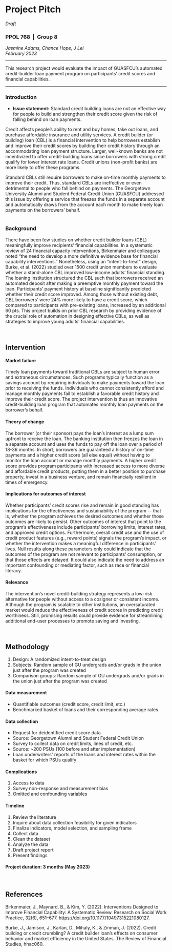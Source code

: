 # Project Pitch 
*Draft*
### PPOL 768 &nbsp;| &nbsp;Group 8

*Jasmine Adams, Chance Hope, J Lei* <br />
*February 2023*
<br />

<hr> 
This research project would evaluate the impact of GUASFCU’s automated credit-builder loan payment program on participants’ credit scores and financial capabilities.
<hr>

### Introduction

* **Issue statement:**  Standard credit building loans are not an effective way for people to build and strengthen their credit score given the risk of falling behind on loan payments.

Credit affects people’s ability to rent and buy homes, take out loans, and purchase affordable insurance and utility services. A credit builder (or building) loan (CBL) is a financial intervention to help borrowers establish and improve their credit scores by building their credit history through an accommodating loan payment structure. Larger, well-known banks are not incentivized to offer credit-building loans since borrowers with strong credit qualify for lower interest rate loans. Credit unions (non-profit banks) are more likely to offer these programs. 

Standard CBLs still require borrowers to make on-time monthly payments to improve their credit. Thus, standard CBLs are ineffective or even detrimental to people who fall behind on payments. The Georgetown University Alumni and Student Federal Credit Union (GUASFCU) addressed this issue by offering a service that freezes the funds in a separate account and automatically draws from the account each month to make timely loan payments on the borrowers’ behalf.<br><br>

### Background

There have been few studies on whether credit builder loans (CBL) meaningfully improve recipients’ financial capabilities. In a systematic review of 24 financial capacity interventions, Birkenmaier and colleagues noted “the need to develop a more definitive evidence base for financial capability interventions.” Nonetheless, using an “intent-to-treat” design, Burke, et al. (2022) studied over 1500 credit union members to evaluate whether a stand-alone CBL improved low-income adults’ financial standing. The loaning institution structured the CBL such that borrowers received an automated deposit after making a preemptive monthly payment toward the loan. Participants’ payment history at baseline significantly predicted whether their credit score improved. Among those without existing debt, CBL borrowers’ were 24% more likely to have a credit score, which compared to participants with pre-existing loans, increased by an additional 60 pts. This project builds on prior CBL research by providing evidence of the crucial role of automation in designing effective CBLs, as well as strategies to improve young adults’ financial capabilities.

<br>

## Intervention

#### Market failure 

Timely loan payments toward traditional CBLs are subject to human error and extraneous circumstances. Such programs typically function as a savings account by requiring individuals to make payments toward the loan prior to receiving the funds. Individuals who cannot consistently afford and manage monthly payments fail to establish a favorable credit history and improve their credit score. The project intervention is thus an innovative credit-building loan program that automates monthly loan payments on the borrower’s behalf. 

#### Theory of change

The borrower (or their sponsor) pays the loan’s interest as a lump sum upfront to receive the loan. The banking institution then freezes the loan in a separate account and uses the funds to pay off the loan over a period of 18-36 months. In short, borrowers are guaranteed a history of on-time payments and a higher credit score (all else equal) without having to monitor the loan account or manage monthly payments. A higher credit score provides program participants with increased access to more diverse and affordable credit products, putting them in a better position to purchase property, invest in a business venture, and remain financially resilient in times of emergency. 

#### Implications for outcomes of interest

Whether participants’ credit scores rise and remain in good standing has implications for the effectiveness and sustainability of the program -- that is, whether the program achieves the desired outcomes and whether those outcomes are likely to persist. Other outcomes of interest that point to the program’s effectiveness include participants’ borrowing limits, interest rates, and approved credit options. Furthermore, overall credit use and the use of credit product features (e.g., reward points) signals the program’s impact, or whether the intervention makes a meaningful difference in participants’ lives. Null results along these parameters only could indicate that the outcomes of the program are not relevant to participants’ consumption, or that those effects are delayed. It could also indicate the need to address an important confounding or mediating factor, such as race or financial literacy.

#### Relevance

The intervention’s novel credit-building strategy represents a low-risk alternative for people without access to a cosigner or consistent income. Although the program is scalable to other institutions, an oversaturated market would reduce the effectiveness of credit scores in predicting credit worthiness. Still, promising results could provide evidence for streamlining additional end-user processes to promote saving and investing.

<br>

## Methodology

   1. Design: A randomized intent-to-treat design 
   2. Subjects: Random sample of GU undergrads and/or grads in the union just after the program was created
   3. Comparison groups: Random sample of GU undergrads and/or grads in the union just after the program was created

#### Data measurement

- Quantifiable outcomes (credit score, credit limit, etc.)
- Benchmarked basket of loans and their corresponding average rates

#### Data collection 

- Request for deidentified credit score data
 - Source: Georgetown Alumni and Student Federal Credit Union
- Survey to collect data on credit limits, lines of credit, etc.
 - Source: ~200 PSUs (100 before and after implementation)
- Loan underwriters' reports of the loans and interest rates within the basket for which PSUs qualify 

#### Complications

 1. Access to data
 2. Survey non-response and measurement bias
 2. Omitted and confounding variables
     
#### Timeline  

 1. Review the literature
 2. Inquire about data collection feasibility for given indicators
 3. Finalize indicators, model selection, and sampling frame
 4. Collect data
 5. Clean the dataset
 6. Analyze the data 
 7. Draft project report 
 8. Present findings 

#### Project duration: 3 months (May 2023)

<br>

## **References**

Birkenmaier, J., Maynard, B., & Kim, Y. (2022). Interventions Designed to Improve Financial Capability: A Systematic Review. Research on Social Work Practice, 32(6), 651–677. https://doi.org/10.1177/10497315221080127.

Burke, J., Jamison, J., Karlan, D., Mihaly, K., & Zinman, J. (2022). Credit building or credit crumbling? A credit builder loan’s effects on consumer behavior and market efficiency in the United States. The Review of Financial Studies, hhac060. 

<br>

## 
